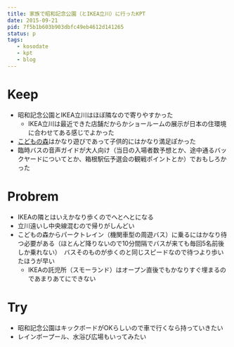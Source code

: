 ```yaml
---
title: 家族で昭和記念公園（とIKEA立川）に行ったKPT
date: 2015-09-21
pid: 7f5b1b603b903dbfc49eb4612d141265
status: p
tags:
   - kosodate
   - kpt
   - blog
---
```


# Keep
- 昭和記念公園とIKEA立川はほぼ隣なので寄りやすかった
   - IKEA立川は最近できた店舗だからかショールームの展示が日本の住環境に合わせてある感じでよかった
- [こどもの森][1]はかなり遊びであって子供的にはかなり満足ぽかった
- 臨時バスの音声ガイドが大人向け（当日の入場者数予想とか、途中通るバックヤードについてとか、箱根駅伝予選会の観戦ポイントとか）でおもしろかった
# Probrem
   - IKEAの隣とはいえかなり歩くのでへとへとになる
- 立川遠いし中央線混むので帰りがしんどい
- こどもの森からパークトレイン（機関車型の周遊バス）に乗るにはかなり待つ必要がある（ほとんど降りないので10分間隔でバスが来ても毎回5名前後しか乗れない）　バスそのものが歩くのと同じスピードなので待つより歩いたほうが早い
   - IKEAの託児所（スモーランド）はオープン直後でもかなりすぐ埋まるのであまりあてにできない
# Try
- 昭和記念公園はキックボードがOKらしいので車で行くなら持っていきたい
- レインボープール、水浴び広場もいってみたい

[1]:	http://www.showakinen-koen.jp/facility/facility_child/